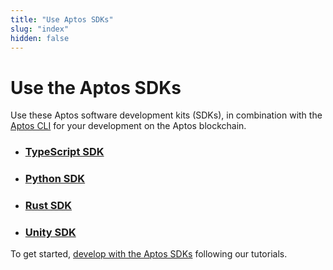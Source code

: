 ```yaml
---
title: "Use Aptos SDKs"
slug: "index"
hidden: false
---
```


# Use the Aptos SDKs

Use these Aptos software development kits (SDKs), in combination with the [Aptos CLI](../tools/aptos-cli/index.md) for your development on the Aptos blockchain.

- ### [TypeScript SDK](ts-sdk/index.md)

- ### [Python SDK](python-sdk/index.md)

- ### [Rust SDK](rust-sdk/index.md)

- ### [Unity SDK](unity-sdk/index.md)

To get started, [develop with the Aptos SDKs](../tutorials/index.md) following our tutorials.
